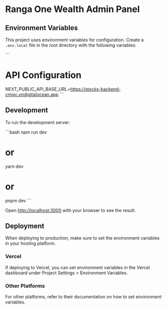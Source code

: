 # Ranga One Wealth Admin Panel

## Environment Variables

This project uses environment variables for configuration. Create a `.env.local` file in the root directory with the following variables:

\`\`\`
# API Configuration
NEXT_PUBLIC_API_BASE_URL=https://stocks-backend-cmjxc.ondigitalocean.app
\`\`\`

## Development

To run the development server:

\`\`\`bash
npm run dev
# or
yarn dev
# or
pnpm dev
\`\`\`

Open [http://localhost:3000](http://localhost:3000) with your browser to see the result.

## Deployment

When deploying to production, make sure to set the environment variables in your hosting platform.

### Vercel

If deploying to Vercel, you can set environment variables in the Vercel dashboard under Project Settings > Environment Variables.

### Other Platforms

For other platforms, refer to their documentation on how to set environment variables.
